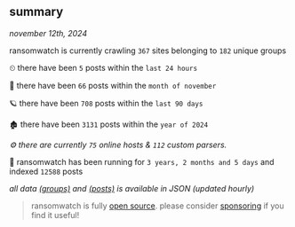 
## summary
_november 12th, 2024_

ransomwatch is currently crawling `367` sites belonging to `182` unique groups

⏲ there have been `5` posts within the `last 24 hours`

🦈 there have been `66` posts within the `month of november`

🪐 there have been `708` posts within the `last 90 days`

🏚 there have been `3131` posts within the `year of 2024`

_⚙️ there are currently `75` online hosts & `112` custom parsers._

🦕 ransomwatch has been running for `3 years, 2 months and 5 days` and indexed `12588` posts

_all data  [(groups)](http://ransomwhat.telemetry.ltd/groups) and [(posts)](http://ransomwhat.telemetry.ltd/posts) is available in JSON (updated hourly)_

> ransomwatch is fully [open source](https://github.com/joshhighet/ransomwatch#ransomwatch--). please consider [sponsoring](https://github.com/sponsors/joshhighet) if you find it useful!
